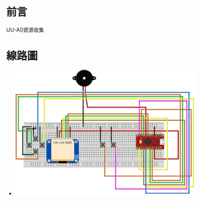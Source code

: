# 前言
UU-A0資源收集

# 線路圖
* ![alt CircuitDiagram](https://github.com/channel2007/UU-A0/blob/master/img/CircuitDiagram.jpg "CircuitDiagram")
